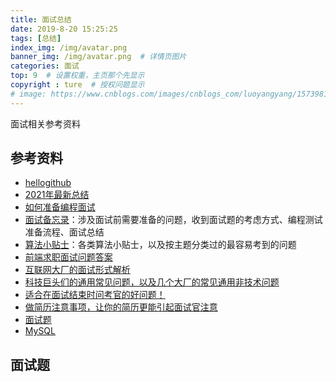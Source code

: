 ```yaml
---
title: 面试总结
date: 2019-8-20 15:25:25
tags: [总结]
index_img: /img/avatar.png
banner_img: /img/avatar.png  # 详情页图片
categories: 面试
top: 9  # 设置权重，主页那个先显示
copyright : ture  # 授权问题显示
# image: https://www.cnblogs.com/images/cnblogs_com/luoyangyang/1573981/t_index.jpg
---
```


面试相关参考资料
<!-- more -->

## 参考资料

- [hellogithub](https://hellogithub.com/)
- [2021年最新总结](https://github.com/0voice/interview_internal_reference)
- [如何准备编程面试](https://yangshun.github.io/tech-interview-handbook/coding-round-overview)
- [面试备忘录](https://yangshun.github.io/tech-interview-handbook/cheatsheet)：涉及面试前需要准备的问题，收到面试题的考虑方式、编程测试准备流程、面试总结
- [算法小贴士](https://yangshun.github.io/tech-interview-handbook/algorithms/algorithms-introduction)：各类算法小贴士，以及按主题分类过的最容易考到的问题
- [前端求职面试问题答案](https://github.com/yangshun/front-end-interview-handbook)
- [互联网大厂的面试形式解析](https://yangshun.github.io/tech-interview-handbook/company-interview-formats)
- [科技巨头们的通用常见问题，以及几个大厂的常见通用非技术问题](https://yangshun.github.io/tech-interview-handbook/behavioral-questions)
- [适合在面试结束时问考官的好问题！](https://yangshun.github.io/tech-interview-handbook/questions-to-ask)
- [做简历注意事项，让你的简历更能引起面试官注意](https://yangshun.github.io/tech-interview-handbook/resume)
- [面试题](http://www.cjjjs.com/page/topicinfo?id_topic=63)
- [MySQL](https://juejin.im/post/5cb6c4ef51882532b70e6ff0)

## 面试题

